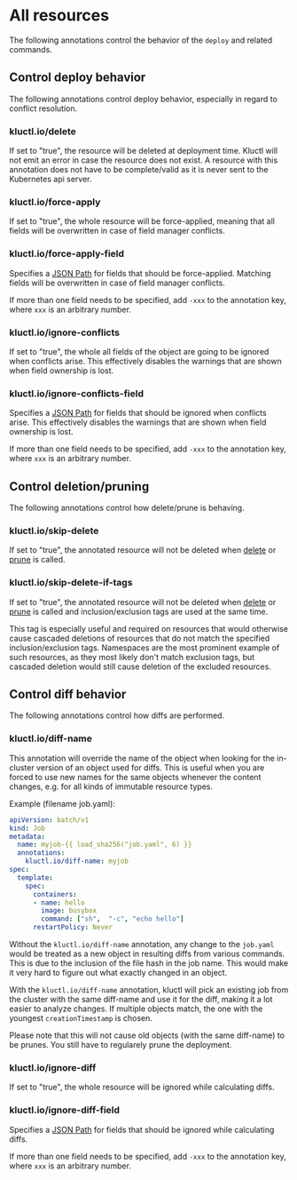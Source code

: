 <!-- This comment is uncommented when auto-synced to www-kluctl.io

---
title: "All resources"
linkTitle: "All resources"
weight: 1
description: >
  Annotations on all resources
---
-->

# All resources

The following annotations control the behavior of the `deploy` and related commands.

## Control deploy behavior

The following annotations control deploy behavior, especially in regard to conflict resolution.

### kluctl.io/delete
If set to "true", the resource will be deleted at deployment time. Kluctl will not emit an error in case the resource
does not exist. A resource with this annotation does not have to be complete/valid as it is never sent to the Kubernetes
api server.

### kluctl.io/force-apply
If set to "true", the whole resource will be force-applied, meaning that all fields will be overwritten in case of
field manager conflicts.

### kluctl.io/force-apply-field
Specifies a [JSON Path](https://goessner.net/articles/JsonPath/) for fields that should be force-applied. Matching
fields will be overwritten in case of field manager conflicts.

If more than one field needs to be specified, add `-xxx` to the annotation key, where `xxx` is an arbitrary number.

### kluctl.io/ignore-conflicts
If set to "true", the whole all fields of the object are going to be ignored when conflicts arise.
This effectively disables the warnings that are shown when field ownership is lost.

### kluctl.io/ignore-conflicts-field
Specifies a [JSON Path](https://goessner.net/articles/JsonPath/) for fields that should be ignored when conflicts arise.
This effectively disables the warnings that are shown when field ownership is lost.

If more than one field needs to be specified, add `-xxx` to the annotation key, where `xxx` is an arbitrary number.

## Control deletion/pruning

The following annotations control how delete/prune is behaving.

### kluctl.io/skip-delete
If set to "true", the annotated resource will not be deleted when [delete](../../commands/delete.md) or
[prune](../../commands/prune.md) is called.

### kluctl.io/skip-delete-if-tags
If set to "true", the annotated resource will not be deleted when [delete](../../commands/delete.md) or
[prune](../../commands/prune.md) is called and inclusion/exclusion tags are used at the same time.

This tag is especially useful and required on resources that would otherwise cause cascaded deletions of resources that
do not match the specified inclusion/exclusion tags. Namespaces are the most prominent example of such resources, as
they most likely don't match exclusion tags, but cascaded deletion would still cause deletion of the excluded resources.

## Control diff behavior

The following annotations control how diffs are performed.

### kluctl.io/diff-name
This annotation will override the name of the object when looking for the in-cluster version of an object used for
diffs. This is useful when you are forced to use new names for the same objects whenever the content changes, e.g.
for all kinds of immutable resource types.

Example (filename job.yaml):
```yaml
apiVersion: batch/v1
kind: Job
metadata:
  name: myjob-{{ load_sha256("job.yaml", 6) }}
  annotations:
    kluctl.io/diff-name: myjob
spec:
  template:
    spec:
      containers:
      - name: hello
        image: busybox
        command: ["sh",  "-c", "echo hello"]
      restartPolicy: Never
```

Without the `kluctl.io/diff-name` annotation, any change to the `job.yaml` would be treated as a new object in resulting
diffs from various commands. This is due to the inclusion of the file hash in the job name. This would make it very hard
to figure out what exactly changed in an object.

With the `kluctl.io/diff-name` annotation, kluctl will pick an existing job from the cluster with the same diff-name
and use it for the diff, making it a lot easier to analyze changes. If multiple objects match, the one with the youngest
`creationTimestamp` is chosen.

Please note that this will not cause old objects (with the same diff-name) to be prunes. You still have to regularely
prune the deployment.

### kluctl.io/ignore-diff
If set to "true", the whole resource will be ignored while calculating diffs.

### kluctl.io/ignore-diff-field
Specifies a [JSON Path](https://goessner.net/articles/JsonPath/) for fields that should be ignored while calculating
diffs.

If more than one field needs to be specified, add `-xxx` to the annotation key, where `xxx` is an arbitrary number.
